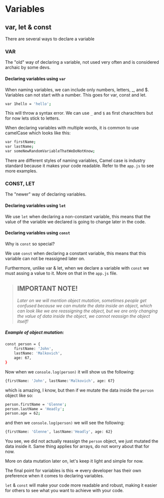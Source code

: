 # Variables

## var, let & const

There are several ways to declare a variable

### VAR

The "old" way of declaring a variable, not used very often and is considered archaic by some devs.

#### Declaring variables using `var`

When naming variables, we can include only numbers, letters, \_, and $.
Variables can not start with a number. This goes for var, const and let.

```sh
var 1hello = 'hello';
```

This will throw a syntax error. We can use `_` and `$` as first charachters but for now lets stick to letters.

When declaring variables with multiple words, it is common to use camelCase which looks like this:

```sh
var firstName;
var lastName;
var someNewRandomVariableThatWeDoNotKnow;
```

There are different styles of naming variables, Camel case is industry standard because it makes your code readable. Refer to the `app.js` to see more examples.

### CONST, LET

The "newer" way of declaring variables.

#### Declaring variables using `let`

We use `let` when declaring a non-constant variable, this means that the value of the variable we declared is going to change later in the code.

#### Declaring variables using `const`

Why is `const` so special?

We use `const` when declaring a constant variable, this means that this variable can not be reassigned later on.

Furthermore, unlike var & let, when we declare a variable with `const` we must assing a value to it. More on that in the `app.js` file.

> ## IMPORTANT NOTE!
>
> _Later on we will mention object mutation, sometimes people get confused because we can mutate the data inside an object, which can look like we are reassigning the object, but we are only changing the value of data inside the object, we cannot reassign the object itself!_

##### Example of object mutation:

```sh
const person = {
    firstName: 'John',
    lastName: 'Malkovich',
    age: 67,
}
```

Now when we `console.log(person)` it will show us the following:

```sh
{firstName: 'John', lastName:'Malkovich', age: 67}
```

which is amazing, I know, but then if we mutate the data inside the `person` object like so:

```sh
person.firstName = 'Glenne';
person.lastName = 'Headly';
person.age = 62;
```

and then we `console.log(person)` we will see the following:

```sh
{firstName: 'Glenne', lastName:'Headly', age: 62}
```

You see, we did not actually reassign the `person` object, we just mutated the data inside it.
Same thing applies for arrays, do not worry about that for now.

More on data mutation later on, let's keep it light and simple for now.

The final point for variables is this => every developer has their own preference when it comes to declaring variables.

`let` & `const` will make your code more readable and robust, making it easier for others to see what you want to achieve with your code.
